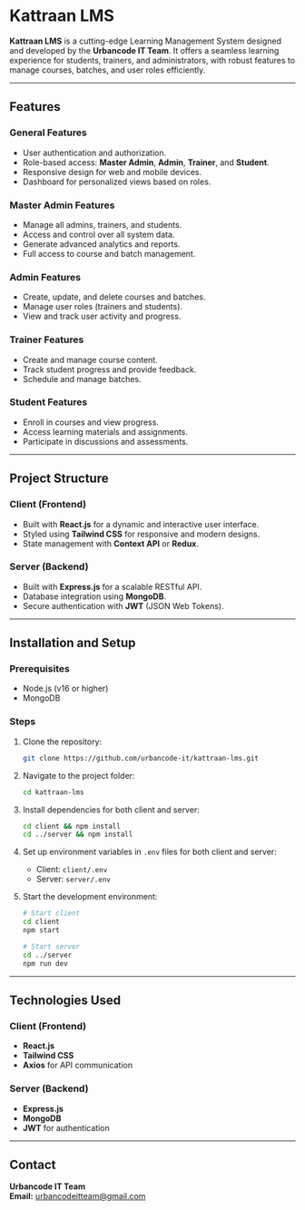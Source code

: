 # Kattraan LMS

**Kattraan LMS** is a cutting-edge Learning Management System designed and developed by the **Urbancode IT Team**. It offers a seamless learning experience for students, trainers, and administrators, with robust features to manage courses, batches, and user roles efficiently.

---

## Features

### General Features
- User authentication and authorization.
- Role-based access: **Master Admin**, **Admin**, **Trainer**, and **Student**.
- Responsive design for web and mobile devices.
- Dashboard for personalized views based on roles.

### Master Admin Features
- Manage all admins, trainers, and students.
- Access and control over all system data.
- Generate advanced analytics and reports.
- Full access to course and batch management.

### Admin Features
- Create, update, and delete courses and batches.
- Manage user roles (trainers and students).
- View and track user activity and progress.

### Trainer Features
- Create and manage course content.
- Track student progress and provide feedback.
- Schedule and manage batches.

### Student Features
- Enroll in courses and view progress.
- Access learning materials and assignments.
- Participate in discussions and assessments.

---

## Project Structure

### Client (Frontend)
- Built with **React.js** for a dynamic and interactive user interface.
- Styled using **Tailwind CSS** for responsive and modern designs.
- State management with **Context API** or **Redux**.

### Server (Backend)
- Built with **Express.js** for a scalable RESTful API.
- Database integration using **MongoDB**.
- Secure authentication with **JWT** (JSON Web Tokens).

---

## Installation and Setup

### Prerequisites
- Node.js (v16 or higher)
- MongoDB

### Steps
1. Clone the repository:
   ```bash
   git clone https://github.com/urbancode-it/kattraan-lms.git
   ```
2. Navigate to the project folder:
   ```bash
   cd kattraan-lms
   ```
3. Install dependencies for both client and server:
   ```bash
   cd client && npm install
   cd ../server && npm install
   ```
4. Set up environment variables in `.env` files for both client and server:
   - Client: `client/.env`
   - Server: `server/.env`

5. Start the development environment:
   ```bash
   # Start client
   cd client
   npm start

   # Start server
   cd ../server
   npm run dev
   ```

---

## Technologies Used

### Client (Frontend)
- **React.js**
- **Tailwind CSS**
- **Axios** for API communication

### Server (Backend)
- **Express.js**
- **MongoDB**
- **JWT** for authentication

---

## Contact

**Urbancode IT Team**  
**Email:** [urbancodeitteam@gmail.com](mailto:urbancodeitteam@gmail.com)
